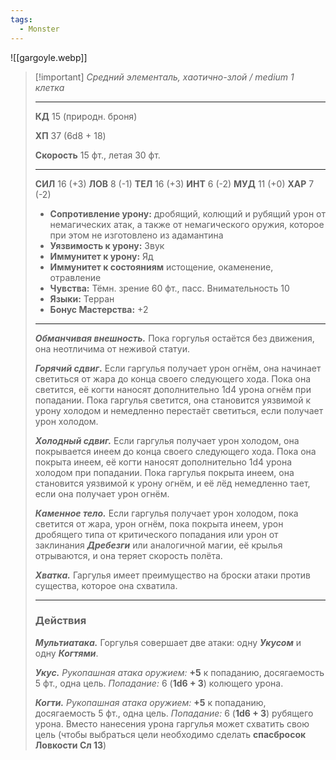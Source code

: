 ```yaml
---
tags:
  - Monster
---
```

![[gargoyle.webp]]

> [!important] _Средний элементаль, хаотично-злой / medium 1 клетка_
> 
> ---
> 
> **КД** 15 (природн. броня)
> 
> **ХП** 37 (6d8 + 18)
> 
> **Cкорость** 15 фт., летая 30 фт.
> 
> ---
> 
> **СИЛ** 16 (+3) **ЛОВ** 8 (-1) **ТЕЛ** 16 (+3) **ИНТ** 6 (-2) **МУД** 11 (+0) **ХАР** 7 (-2)
> 
> - **Сопротивление урону:** дробящий, колющий и рубящий урон от немагических атак, а также от немагического оружия, которое при этом не изготовлено из адамантина
> - **Уязвимость к урону:** Звук
> - **Иммунитет к урону:** Яд
> - **Иммунитет к состояниям** истощение, окаменение, отравление
> - **Чувства:** Тёмн. зрение 60 фт., пасс. Внимательность 10
> - **Языки:** Терран
> - **Бонус Мастерства:** +2
> 
> ---
> 
> _**Обманчивая внешность.**_ Пока горгулья остаётся без движения, она неотличима от неживой статуи.
> 
> _**Горячий сдвиг**_**.** Если гаргулья получает урон огнём, она начинает светиться от жара до конца своего следующего хода. Пока она светится, её когти наносят дополнительно 1d4 урона огнём при попадании. Пока гаргулья светится, она становится уязвимой к урону холодом и немедленно перестаёт светиться, если получает урон холодом.
> 
> _**Холодный сдвиг.**_ Если гаргулья получает урон холодом, она покрывается инеем до конца своего следующего хода. Пока она покрыта инеем, её когти наносят дополнительно 1d4 урона холодом при попадании. Пока гаргулья покрыта инеем, она становится уязвимой к урону огнём, и её лёд немедленно тает, если она получает урон огнём.
> 
> _**Каменное тело.**_ Если гаргулья получает урон холодом, пока светится от жара, урон огнём, пока покрыта инеем, урон дробящего типа от критического попадания или урон от заклинания _**Дребезги**_ или аналогичной магии, её крылья отрываются, и она теряет скорость полёта.
> 
> _**Хватка.**_ Гаргулья имеет преимущество на броски атаки против существа, которое она схватила.
> 
> ---
> 
> ### Действия
> 
> _**Мультиатака.**_ Горгулья совершает две атаки: одну _**Укусом**_ и одну _**Когтями**_.
> 
> _**Укус.** Рукопашная атака оружием:_ **+5** к попаданию, досягаемость 5 фт., одна цель. _Попадание:_ 6 (**1d6 + 3**) колющего урона.
> 
> _**Когти.** Рукопашная атака оружием:_ **+5** к попаданию, досягаемость 5 фт., одна цель. _Попадание:_ 6 (**1d6 + 3**) рубящего урона. Вместо нанесения урона гаргулья может схватить свою цель (чтобы выбраться цели необходимо сделать **спасбросок Ловкости Сл 13**)